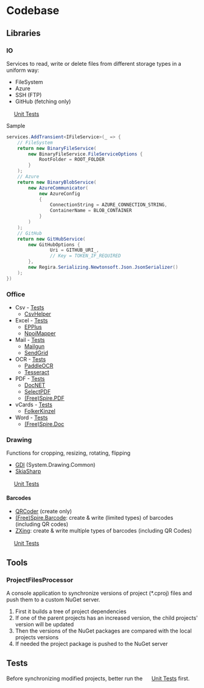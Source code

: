 # Codebase

## Libraries

### IO

Services to read, write or delete files from different storage types in a uniform way:
- FileSystem
- Azure
- SSH (FTP)
- GitHub (fetching only)

<img src="https://nunit.org/img/nunit.svg" height="16" /> [Unit Tests](https://github.com/bverboven/Regira-Codebase/tree/master/tests/IO.Testing)

Sample
```c#
services.AddTransient<IFileService>(_ => {
    // FileSystem
    return new BinaryFileService(
        new BinaryFileService.FileServiceOptions { 
            RootFolder = ROOT_FOLDER 
        }
    );
    // Azure
    return new BinaryBlobService(
        new AzureCommunicator(
            new AzureConfig
            {
                ConnectionString = AZURE_CONNECTION_STRING,
                ContainerName = BLOB_CONTAINER
            }
        )
    );
    // GitHub
    return new GitHubService(
        new GitHubOptions {
                Uri = GITHUB_URI_,
                // Key = TOKEN_IF_REQUIRED
        },
        new Regira.Serializing.Newtonsoft.Json.JsonSerializer()
    );
})
```

### Office

- Csv - [Tests](https://github.com/bverboven/Regira-Codebase/blob/master/tests/Office.Csv.Testing)
  - [CsvHelper](https://github.com/bverboven/Regira-Codebase/tree/master/src/Csv.CsvHelper)
- Excel - [Tests](https://github.com/bverboven/Regira-Codebase/blob/master/tests/Office.Excel.Testing)
  - [EPPlus](https://github.com/bverboven/Regira-Codebase/tree/master/src/Excel.EPPlus)
  - [NpoiMapper](https://github.com/bverboven/Regira-Codebase/tree/master/src/Excel.NpoiMapper)
- Mail - [Tests](https://github.com/bverboven/Regira-Codebase/tree/master/tests/Office.Mail.Testing)
  - [Mailgun](https://github.com/bverboven/Regira-Codebase/tree/master/src/Mail.MailGun)
  - [SendGrid](https://github.com/bverboven/Regira-Codebase/tree/master/src/Mail.SendGrid)
- OCR - [Tests](https://github.com/bverboven/Regira-Codebase/tree/master/tests/Office.OCR.Testing)
  - [PaddleOCR](https://github.com/bverboven/Regira-Codebase/tree/master/src/OCR.PaddleOCR)
  - [Tesseract](https://github.com/bverboven/Regira-Codebase/tree/master/src/OCR.Tesseract)
- PDF - [Tests](https://github.com/bverboven/Regira-Codebase/tree/master/tests/Office.PDF.Testing)
  - [DocNET](https://github.com/bverboven/Regira-Codebase/tree/master/src/PDF.DocNET)
  - [SelectPDF](https://github.com/bverboven/Regira-Codebase/tree/master/src/PDF.SelectPdf)
  - [(Free)Spire.PDF](https://github.com/bverboven/Regira-Codebase/tree/master/src/PDF.Spire)
- vCards - [Tests](https://github.com/bverboven/Regira-Codebase/tree/master/tests/Office.VCards.Testing)
    - [FolkerKinzel](https://github.com/bverboven/Regira-Codebase/tree/master/src/VCards.FolkerKinzel)
- Word - [Tests](https://github.com/bverboven/Regira-Codebase/tree/master/tests/Office.Word.testing)
  - [(Free)Spire.Doc](https://github.com/bverboven/Regira-Codebase/tree/master/src/Word.Spire)

### Drawing

Functions for cropping, resizing, rotating, flipping

- [GDI](https://github.com/bverboven/Regira-Codebase/tree/master/src/Drawing.GDI) (System.Drawing.Common)
- [SkiaSharp](https://github.com/bverboven/Regira-Codebase/tree/master/src/Drawing.SkiaSharp)

<img src="https://nunit.org/img/nunit.svg" height="16" /> [Unit Tests](https://github.com/bverboven/Regira-Codebase/tree/master/tests/Drawing.Testing)

#### Barcodes

- [QRCoder](https://github.com/bverboven/Regira-Codebase/tree/master/src/Drawing.Barcodes.QRCoder) (create only)
- [(Free)Spire.Barcode](https://github.com/bverboven/Regira-Codebase/tree/master/src/Drawing.Barcodes.Spire): create & write (limited types) of barcodes (including QR codes)
- [ZXing](https://github.com/bverboven/Regira-Codebase/tree/master/src/Drawing.Barcodes.ZXing): create & write multiple types of barcodes (including QR Codes)

<img src="https://nunit.org/img/nunit.svg" height="16" /> [Unit Tests](https://github.com/bverboven/Regira-Codebase/tree/master/tests/Drawing.Barcodes.Testing)

## Tools

### ProjectFilesProcessor

A console application to synchronize versions of project (*.cproj) files and push them to a custom NuGet server.
1. First it builds a tree of project dependencies
1. If one of the parent projects has an increased version, the child projects' version will be updated
3. Then the versions of the NuGet packages are compared with the local projects versions
4. If needed the project package is pushed to the NuGet server

## Tests

Before synchronizing modified projects, better run the <img src="https://nunit.org/img/nunit.svg" height="16" /> [Unit Tests](https://github.com/bverboven/Regira-Codebase/tree/master/tests) first.